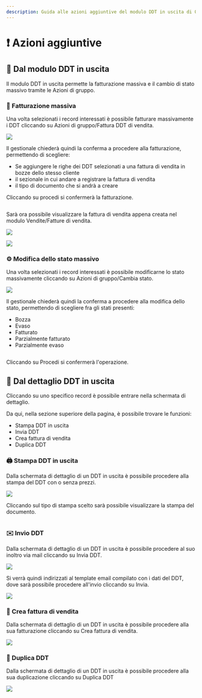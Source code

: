 ```yaml
---
description: Guida alle azioni aggiuntive del modulo DDT in uscita di OpenSTAManager
---
```


# ❗ Azioni aggiuntive

## 👥 Dal modulo DDT in uscita

Il modulo DDT in uscita permette la fatturazione massiva e il cambio di stato massivo tramite le Azioni di gruppo.

### 📃 Fatturazione massiva

Una volta selezionati i record interessati è possibile fatturare massivamente i DDT cliccando su Azioni di gruppo/Fattura DDT di vendita.

![](<../../../../.gitbook/assets/image (176).png>)

Il gestionale chiederà quindi la conferma a procedere alla fatturazione, permettendo di scegliere:

* Se aggiungere le righe dei DDT selezionati a una fattura di vendita in bozze dello stesso cliente
* il sezionale in cui andare a registrare la fattura di vendita
* il tipo di documento che si andrà a creare

Cliccando su procedi si confermerà la fatturazione.

&#x20;                                                 <img src="../../../../.gitbook/assets/image (17).png" alt="" data-size="original">

Sarà ora possibile visualizzare la fattura di vendita appena creata nel modulo Vendite/Fatture di vendita.

![](<../../../../.gitbook/assets/image (190).png>)

![](<../../../../.gitbook/assets/image (677).png>)

### ⚙️ Modifica dello stato massivo

Una volta selezionati i record interessati è possibile modificarne lo stato massivamente cliccando su Azioni di gruppo/Cambia stato.

![](<../../../../.gitbook/assets/image (203).png>)

Il gestionale chiederà quindi la conferma a procedere alla modifica dello stato, permettendo di scegliere fra gli stati presenti:

* Bozza
* Evaso
* Fatturato
* Parzialmente fatturato
* Parzialmente evaso

&#x20;                                                  <img src="../../../../.gitbook/assets/image (640).png" alt="" data-size="original">

Cliccando su Procedi si confermerà l'operazione.

## 👤 Dal dettaglio DDT in uscita

Cliccando su uno specifico record è possibile entrare nella schermata di dettaglio.

Da qui, nella sezione superiore della pagina, è possibile trovare le funzioni:

* Stampa DDT in uscita
* Invia DDT
* Crea fattura di vendita
* Duplica DDT

### 🖨️ Stampa DDT in uscita

Dalla schermata di dettaglio di un DDT in uscita è possibile procedere alla stampa del DDT con o senza prezzi.

![](<../../../../.gitbook/assets/image (671).png>)

Cliccando sul tipo di stampa scelto sarà possibile visualizzare la stampa del documento.

&#x20;                                                          <img src="../../../../.gitbook/assets/image (368).png" alt="" data-size="original">

### ✉️ Invio DDT

Dalla schermata di dettaglio di un DDT in uscita è possibile procedere al suo inoltro via mail cliccando su Invia DDT.

![](<../../../../.gitbook/assets/image (649).png>)

Si verrà quindi indirizzati al template email compilato con i dati del DDT, dove sarà possibile procedere all'invio cliccando su Invia.

![](<../../../../.gitbook/assets/image (175).png>)

### 📃 Crea fattura di vendita

Dalla schermata di dettaglio di un DDT in uscita è possibile procedere alla sua fatturazione cliccando su Crea fattura di vendita.

![](<../../../../.gitbook/assets/image (95).png>)

### 🧬 Duplica DDT

Dalla schermata di dettaglio di un DDT in uscita è possibile procedere alla sua duplicazione cliccando su Duplica DDT

![](<../../../../.gitbook/assets/image (219).png>)
